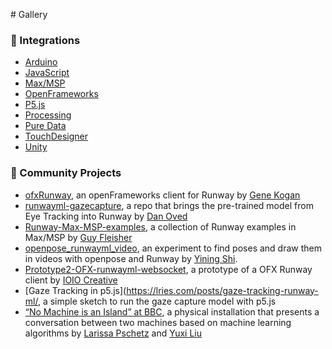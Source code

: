 # Gallery

### 🧶 Integrations
* [Arduino](https://github.com/runwayml/arduino)
* [JavaScript](https://github.com/runwayml/javascript)
* [Max/MSP](https://github.com/runwayml/maxmsp)
* [OpenFrameworks](https://github.com/runwayml/openFrameworks)
* [P5.js](https://github.com/runwayml/p5js)
* [Processing](https://github.com/runwayml/processing)
* [Pure Data](https://github.com/runwayml/puredata)
* [TouchDesigner](https://github.com/runwayml/touchDesigner)
* [Unity](https://github.com/runwayml/unity)

### 🦄 Community Projects
- [ofxRunway](https://github.com/genekogan/ofxRunway), an openFrameworks client for Runway by [Gene Kogan](http://genekogan.com/)
- [runwayml-gazecapture](https://github.com/oveddan/runwayml-gazecapture), a repo that brings the pre-trained model from Eye Tracking into Runway by [Dan Oved](https://www.danioved.com/)
- [Runway-Max-MSP-examples](https://github.com/Gflei/Runway-Max-MSP-examples), a collection of Runway examples in Max/MSP by [Guy Fleisher](http://www.guyfleisher.com/)
- [openpose_runwayml_video](https://github.com/yining1023/openpose_runwayml_video), an experiment to find poses and draw them in videos with openpose and Runway by [Yining Shi](https://1023.io/).
- [Prototype2-OFX-runwayml-websocket](https://github.com/ioio-creative/Prototype2-OFX-runwayml-websocket), a prototype of a OFX Runway client by [IOIO Creative](http://ioiocreative.com/)
- [Gaze Tracking in p5.js](https://lries.com/posts/gaze-tracking-runway-ml/, a simple sketch to run the gaze capture model with p5.js
- [“No Machine is an Island” at BBC](http://entretags.de/no-machine-is-an-island/), a physical installation that presents a conversation between two machines based on machine learning algorithms by [Larissa Pschetz](http://entretags.de/) and [Yuxi Liu](http://liuyuxi.xyz/)
